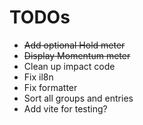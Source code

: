 # TODOs

- ~~Add optional Hold meter~~
- ~~Display Momentum meter~~
- Clean up impact code
- Fix il8n
- Fix formatter
- Sort all groups and entries
- Add vite for testing?
